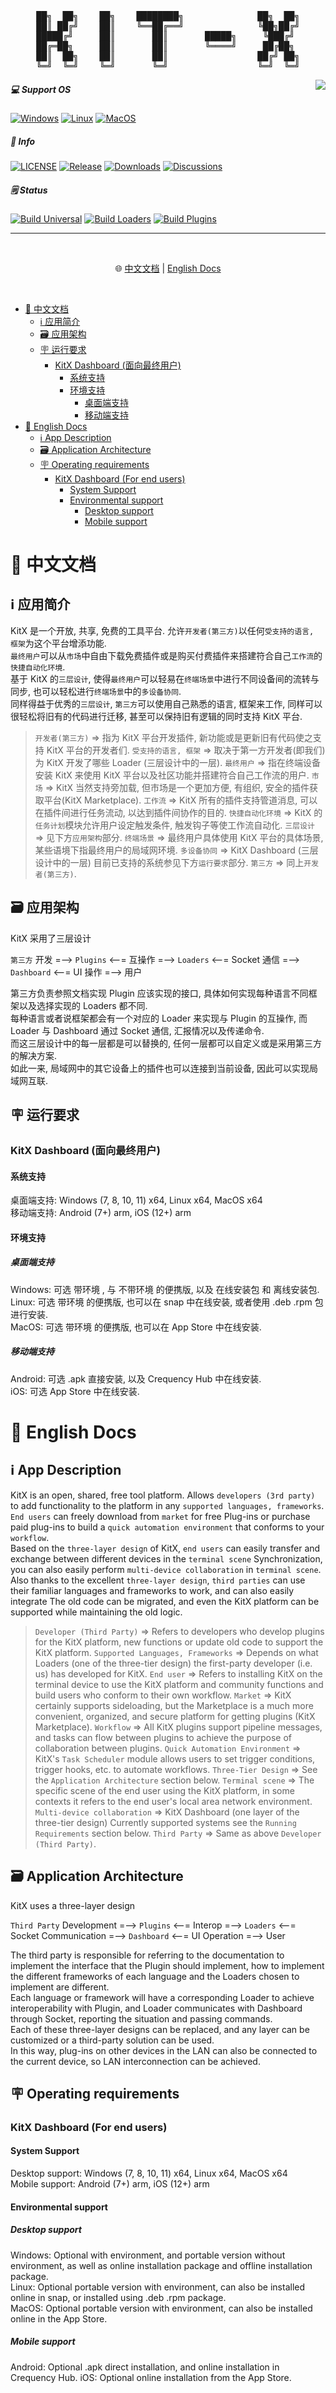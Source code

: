 <pre align="center">
██╗  ██╗    ██╗    ████████╗              ██╗  ██╗
██║ ██╔╝    ██║    ╚══██╔══╝              ╚██╗██╔╝
█████╔╝     ██║       ██║       █████╗     ╚███╔╝ 
██╔═██╗     ██║       ██║       ╚════╝     ██╔██╗ 
██║  ██╗    ██║       ██║                 ██╔╝ ██╗
╚═╝  ╚═╝    ╚═╝       ╚═╝                 ╚═╝  ╚═╝
</pre>

<a href="https://apps.catrol.cn/KitX/">
  <img align="right" src="https://avatars.githubusercontent.com/t/5707791?s=280&v=4"/>
</a>

##### 💻 Support OS
[![Windows](https://img.shields.io/badge/Windows-0078D6?style=for-the-badge&logo=windows&logoColor=white)](#)
[![Linux](https://img.shields.io/badge/Linux-FCC624?style=for-the-badge&logo=linux&logoColor=black)](#)
[![MacOS](https://img.shields.io/badge/mac%20os-000000?style=for-the-badge&logo=macos&logoColor=F0F0F0)](#)

##### 📢 Info
[![LICENSE](https://img.shields.io/github/license/Crequency/KitX?style=for-the-badge)](./LICENSE)
[![Release](https://img.shields.io/github/release/Crequency/KitX?style=for-the-badge)](https://github.com/Crequency/KitX/releases)
[![Downloads](https://img.shields.io/github/downloads/Crequency/KitX/total?style=for-the-badge&color=%239F7AEA)](https://github.com/Crequency/KitX/releases)
[![Discussions](https://img.shields.io/github/discussions/Crequency/KitX?color=%23ED8936&style=for-the-badge)](https://github.com/Crequency/KitX/discussions)

##### 🗒 Status
[![Build Universal](https://img.shields.io/github/workflow/status/Crequency/KitX/Build%20Universal?style=for-the-badge&label=Build%20Universal)](https://github.com/Crequency/KitX/actions/workflows/build.yml)
[![Build Loaders](https://img.shields.io/github/workflow/status/Crequency/KitX/Build%20Loaders?style=for-the-badge&label=Build%20Loaders)](https://github.com/Crequency/KitX/actions/workflows/build-loaders.yml)
[![Build Plugins](https://img.shields.io/github/workflow/status/Crequency/KitX/Build%20Plugins?style=for-the-badge&label=Build%20Plugins)](https://github.com/Crequency/KitX/actions/workflows/build-plugins.yml)
 
 ---

<br>

<p align="center">  
  🌐 <a href="#-中文文档">中文文档</a> | <a href="#-english-docs">English Docs</a><br>
</p>

<br>

- [📃 中文文档](#markdown-header--中文文档)
  - [ℹ 应用简介](#markdown-header-ℹ-应用简介)
  - [🗃 应用架构](#markdown-header--应用架构)
  - [🪧 运行要求](#markdown-header--运行要求)
    - [KitX Dashboard (面向最终用户)](#markdown-header-kitx-dashboard-面向最终用户)
      - [系统支持](#markdown-header-系统支持)
      - [环境支持](#markdown-header-环境支持)
        - [桌面端支持](#markdown-header-桌面端支持)
        - [移动端支持](#markdown-header-移动端支持)
- [📃 English Docs](#markdown-header--english-docs)
  - [ℹ App Description](#markdown-header-ℹ-app-description)
  - [🗃 Application Architecture](#markdown-header--application-architecture)
  - [🪧 Operating requirements](#markdown-header--operating-requirements)
    - [KitX Dashboard (For end users)](#markdown-header-kitx-dashboard-for-end-users)
      - [System Support](#markdown-header-system-support)
      - [Environmental support](#markdown-header-environmental-support)
        - [Desktop support](#markdown-header-desktop-support)
        - [Mobile support](#markdown-header-mobile-support)

# 📃 中文文档

## ℹ 应用简介
KitX 是一个开放, 共享, 免费的工具平台. 允许`开发者(第三方)`以任何`受支持的语言, 框架`为这个平台增添功能.  
`最终用户`可以从`市场`中自由下载免费插件或是购买付费插件来搭建符合自己`工作流`的`快捷自动化环境`.  
基于 KitX 的`三层设计`, 使得`最终用户`可以轻易在`终端场景`中进行不同设备间的流转与同步, 也可以轻松进行`终端场景`中的`多设备协同`.  
同样得益于优秀的`三层设计`, `第三方`可以使用自己熟悉的语言, 框架来工作, 同样可以很轻松将旧有的代码进行迁移, 甚至可以保持旧有逻辑的同时支持 KitX 平台.  

> `开发者(第三方)` => 指为 KitX 平台开发插件, 新功能或是更新旧有代码使之支持 KitX 平台的开发者们.
> `受支持的语言, 框架` => 取决于第一方开发者(即我们)为 KitX 开发了哪些 Loader (三层设计中的一层).
> `最终用户` => 指在终端设备安装 KitX 来使用 KitX 平台以及社区功能并搭建符合自己工作流的用户.
> `市场` => KitX 当然支持旁加载, 但市场是一个更加方便, 有组织, 安全的插件获取平台(KitX Marketplace).
> `工作流` => KitX 所有的插件支持管道消息, 可以在插件间进行任务流动, 以达到插件间协作的目的.
> `快捷自动化环境` => KitX 的`任务计划`模块允许用户设定触发条件, 触发钩子等使工作流自动化.
> `三层设计` => 见下方`应用架构`部分.
> `终端场景` => 最终用户具体使用 KitX 平台的具体场景, 某些语境下指最终用户的局域网环境.
> `多设备协同` => KitX Dashboard (三层设计中的一层) 目前已支持的系统参见下方`运行要求`部分.
> `第三方` => 同上`开发者(第三方)`.

## 🗃 应用架构
KitX 采用了三层设计


`第三方` 开发 =--> `Plugins` <--= 互操作 =--> `Loaders` <--= Socket 通信 =--> `Dashboard` <--= UI 操作 =--> 用户


第三方负责参照文档实现 Plugin 应该实现的接口, 具体如何实现每种语言不同框架以及选择实现的 Loaders 都不同.  
每种语言或者说框架都会有一个对应的 Loader 来实现与 Plugin 的互操作, 而 Loader 与 Dashboard 通过 Socket 通信, 汇报情况以及传递命令.  
而这三层设计中的每一层都是可以替换的, 任何一层都可以自定义或是采用第三方的解决方案.  
如此一来, 局域网中的其它设备上的插件也可以连接到当前设备, 因此可以实现局域网互联.  

## 🪧 运行要求
### KitX Dashboard (面向最终用户)
#### 系统支持
桌面端支持: Windows (7, 8, 10, 11) x64, Linux x64, MacOS x64  
移动端支持: Android (7+) arm, iOS (12+) arm

#### 环境支持
##### 桌面端支持
Windows: 可选 带环境 , 与 不带环境 的便携版, 以及 在线安装包 和 离线安装包.  
Linux:   可选 带环境 的便携版, 也可以在 snap 中在线安装, 或者使用 .deb .rpm 包进行安装.  
MacOS:   可选 带环境 的便携版, 也可以在 App Store 中在线安装.  

##### 移动端支持
Android: 可选 .apk 直接安装, 以及 Crequency Hub 中在线安装.  
iOS:     可选 App Store 中在线安装.  


# 📃 English Docs
## ℹ App Description

KitX is an open, shared, free tool platform. Allows `developers (3rd party)` to add functionality to the platform in any `supported languages, frameworks`.  
`End users` can freely download from `market` for free Plug-ins or purchase paid plug-ins to build a `quick automation environment` that conforms to your `workflow`.  
Based on the `three-layer design` of KitX, `end users` can easily transfer and exchange between different devices in the `terminal scene` Synchronization, you can also easily perform `multi-device collaboration` in `terminal scene`.  
Also thanks to the excellent `three-layer design`, `third parties` can use their familiar languages and frameworks to work, and can also easily integrate The old code can be migrated, and even the KitX platform can be supported while maintaining the old logic.  

> `Developer (Third Party)` => Refers to developers who develop plugins for the KitX platform, new functions or update old code to support the KitX platform.
> `Supported Languages, Frameworks` => Depends on what Loaders (one of the three-tier design) the first-party developer (i.e. us) has developed for KitX.
> `End user` => Refers to installing KitX on the terminal device to use the KitX platform and community functions and build users who conform to their own workflow.
> `Market` => KitX certainly supports sideloading, but the Marketplace is a much more convenient, organized, and secure platform for getting plugins (KitX Marketplace).
> `Workflow` => All KitX plugins support pipeline messages, and tasks can flow between plugins to achieve the purpose of collaboration between plugins.
> `Quick Automation Environment` => KitX's `Task Scheduler` module allows users to set trigger conditions, trigger hooks, etc. to automate workflows.
> `Three-Tier Design` => See the `Application Architecture` section below.
> `Terminal scene` => The specific scene of the end user using the KitX platform, in some contexts it refers to the end user's local area network environment.
> `Multi-device collaboration` => KitX Dashboard (one layer of the three-tier design) Currently supported systems see the `Running Requirements` section below.
> `Third Party` => Same as above `Developer (Third Party)`.

## 🗃 Application Architecture
KitX uses a three-layer design


`Third Party` Development =--> `Plugins` <--= Interop =--> `Loaders` <--= Socket Communication =--> `Dashboard` <--= UI Operation =--> User


The third party is responsible for referring to the documentation to implement the interface that the Plugin should implement, how to implement the different frameworks of each language and the Loaders chosen to implement are different.  
Each language or framework will have a corresponding Loader to achieve interoperability with Plugin, and Loader communicates with Dashboard through Socket, reporting the situation and passing commands.  
Each of these three-layer designs can be replaced, and any layer can be customized or a third-party solution can be used.  
In this way, plug-ins on other devices in the LAN can also be connected to the current device, so LAN interconnection can be achieved.  

## 🪧 Operating requirements
### KitX Dashboard (For end users)
#### System Support
Desktop support: Windows (7, 8, 10, 11) x64, Linux x64, MacOS x64  
Mobile support:  Android (7+) arm, iOS (12+) arm

#### Environmental support
##### Desktop support
Windows: Optional with environment, and portable version without environment, as well as online installation package and offline installation package.  
Linux:   Optional portable version with environment, can also be installed online in snap, or installed using .deb .rpm package.  
MacOS:   Optional portable version with environment, can also be installed online in the App Store.

##### Mobile support
Android: Optional .apk direct installation, and online installation in Crequency Hub.
iOS:     Optional online installation from the App Store.
